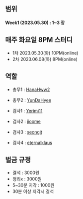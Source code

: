 
## 범위
#### Week1 (2023.05.30) : 1~3 장 


## 매주 화요일 8PM 스터디
- 1차 2023.05.30(화) 10PM(online)
- 2차 2023.06.08(목) 8PM(online) 

## 역할
- 총무1 : [HanaHww2](https://github.com/HanaHww2)
- 총무2 : [YunDaHyee](https://github.com/YunDaHyee)


- 검사1 : [Yerimi11](https://github.com/Yerimi11)
- 검사2 : [jioome](https://github.com/jioome)
- 검사3 : [seongit](https://github.com/seongit)
- 검사4 : [eternalklaus](https://github.com/eternalklaus)
## 벌금 규정
- 결석 : 3000원
- 정리x : 3000원
- 5~30분 지각 : 1000원
- 30분 이상 지각시 결석

